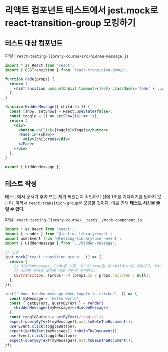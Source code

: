 # 리액트 컴포넌트 테스트에서 jest.mock로 react-transition-group 모킹하기

## 테스트 대상 컴포넌트

파일 : `react-testing-library-course/src/hidden-message.js`

```jsx
import * as React from 'react';
import { CSSTransition } from 'react-transition-group';

function Fade(props) {
  return (
    <CSSTransition unmountOnExit timeout={1000} classNames='fade' {...props} />
  );
}

function HiddenMessage({ children }) {
  const [show, setShow] = React.useState(false);
  const toggle = () => setShow((s) => !s);
  return (
    <div>
      <button onClick={toggle}>Toggle</button>
      <Fade in={show}>
        <div>{children}</div>
      </Fade>
    </div>
  );
}

export { HiddenMessage };
```

## 테스트 작성

테스트에서 문서가 추가 또는 제거 되었는지 확인하기 전에 1초를 기다리기를 원하지 않는다.
따라서 `react-transition-group`을 모킹할 것이다. 이로 인해 **테스트 시간을 줄일 수 있다**.

파일 : `react-testing-library-course/__tests__/mock-component.js`

```jsx
import * as React from 'react';
import { render } from '@testing-library/react';
import userEvent from '@testing-library/user-event';
import { HiddenMessage } from '../hidden-message';

// 모킹
jest.mock('react-transition-group', () => {
  return {
    // HiddenMessage, Fade를 보면 `in`이 true일 때 children이 나타나고, false일 때 없어진다.
    // 이러한 동작을 모킹할 때도 간단히 구현한다.
    CSSTransition: (props) => (props.in ? props.children : null),
  };
});

test('shows hidden message when toggle is clicked', () => {
  const myMessage = 'hello world';
  const { getByText, queryByText } = render(
    <HiddenMessage>{myMessage}</HiddenMessage>
  );
  const toggleButton = getByText(/toggle/i);
  expect(queryByText(myMessage)).not.toBeInTheDocument();
  userEvent.click(toggleButton);
  expect(getByText(myMessage)).toBeInTheDocument();
  userEvent.click(toggleButton);
  expect(queryByText(myMessage)).not.toBeInTheDocument();
});
```
